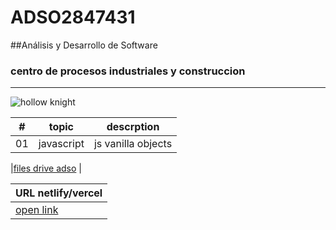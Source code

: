 # ADSO2847431
##Análisis y Desarrollo de Software 
### centro de procesos industriales y construccion

---

![hollow knight](https://tinyurl.com/2s475ywe)

|# | topic                   |  descrption        |
|---|---                     |---
|01|javascript               | js vanilla objects |

|[files drive adso](https://tinyurl.com/4657t2vw) |

|URL netlify/vercel|
|--- |
|[open link](https://adso2847431.netlify.app)     |
